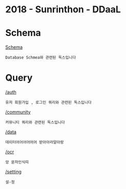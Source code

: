 # 2018 - Sunrinthon - DDaaL

# Schema

[Schema](./docs/schema.md)

    Database Schmea와 관련된 독스입니다

# Query

[/auth](./docs/auth.md)

    유저 회원가입 , 로그인 쿼리와 관련된 독스입니다
 
[/community](./docs/community.md)

    커뮤니티 쿼리와 관련된 독스입니다
    
[/data](./docs/data.md)

    데이터어어어어어어 받아아라알아랑
 
[/ocr](./docs/ocr.md)

    앙 문자인식띠
    
[/setting](./docs/setting.md)

    설-정
    

    
 